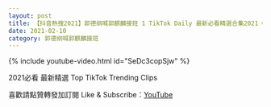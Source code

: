 ```yaml
---
layout: post
title: 【抖音熱搜2021】郭德纲喊郭麒麟接班 1 TikTok Daily 最新必看精選合集2021 02 10
date: 2021-02-10
category: 郭德纲喊郭麒麟接班
---
```


{% include youtube-video.html id="SeDc3copSjw" %}

2021必看 最新精選 Top TikTok Trending Clips

喜歡請點贊轉發加訂閱 Like & Subscribe：[YouTube](https://www.youtube.com/channel/UCAoR7VcanIPd04uEq_GIylA/videos)

